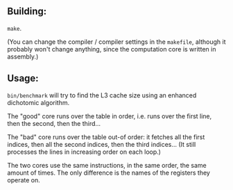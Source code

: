 ## Building:

  `make`.

  (You can change the compiler / compiler settings in the `makefile`, although
  it probably won't change anything, since the computation core is written in assembly.)

## Usage:

  `bin/benchmark` will try to find the L3 cache size using an enhanced dichotomic algorithm.

  The "good" core runs over the table in order, i.e. runs over the first line,
  then the second, then the third…

  The "bad" core runs over the table out-of order: it fetches all the first indices,
  then all the second indices, then the third indices…
  (It still processes the lines in increasing order on each loop.)

  The two cores use the same instructions, in the same order, the same amount of times.
  The only difference is the names of the registers they operate on.
